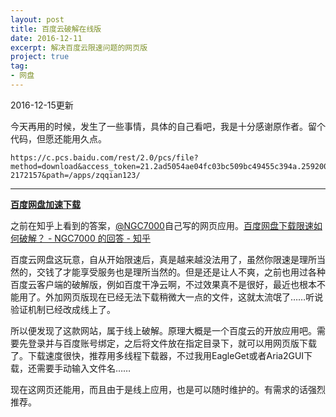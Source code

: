 ```yaml
---
layout: post
title: 百度云破解在线版
date: 2016-12-11
excerpt: 解决百度云限速问题的网页版
project: true
tag: 
- 网盘
---
```


2016-12-15更新

今天再用的时候，发生了一些事情，具体的自己看吧，我是十分感谢原作者。留个代码，但愿还能用久点。

```
https://c.pcs.baidu.com/rest/2.0/pcs/file?method=download&access_token=21.2ad5054ae04fc03bc509bc49455c394a.2592000.1483602379.503478024-2172157&path=/apps/zqqian123/
```

---

[**百度网盘加速下载**](http://www.loveno.net/baiduyun/login.html)

之前在知乎上看到的答案，[@NGC7000](https://www.zhihu.com/people/NGC7000/)自己写的网页应用。[百度网盘下载限速如何破解？ - NGC7000 的回答 - 知乎](https://www.zhihu.com/question/28333225/answer/113485825)

百度云网盘这玩意，自从开始限速后，真是越来越没法用了，虽然你限速是理所当然的，交钱了才能享受服务也是理所当然的。但是还是让人不爽，之前也用过各种百度云客户端的破解版，例如百度干净云啊，不过效果真不是很好，最近也根本不能用了。外加网页版现在已经无法下载稍微大一点的文件，这就太流氓了……听说验证机制已经改成线上了。

所以便发现了这款网站，属于线上破解。原理大概是一个百度云的开放应用吧。需要先登录并与百度账号绑定，之后将文件放在指定目录下，就可以用网页版下载了。下载速度很快，推荐用多线程下载器，不过我用EagleGet或者Aria2GUI下载，还需要手动输入文件名……

现在这网页还能用，而且由于是线上应用，也是可以随时维护的。有需求的话强烈推荐。